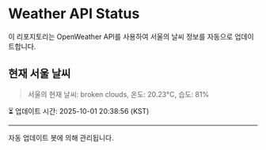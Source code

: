 
# Weather API Status

이 리포지토리는 OpenWeather API를 사용하여 서울의 날씨 정보를 자동으로 업데이트합니다.

## 현재 서울 날씨
> 서울의 현재 날씨: broken clouds, 온도: 20.23°C, 습도: 81%

⏳ 업데이트 시간: 2025-10-01 20:38:56 (KST)

---
자동 업데이트 봇에 의해 관리됩니다.
